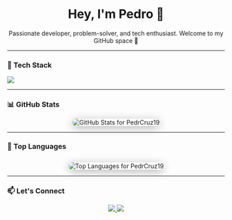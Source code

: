 <!-- README.md -->

<h1 align="center">Hey, I'm Pedro 👋</h1>
<p align="center">
  Passionate developer, problem-solver, and tech enthusiast.  
  Welcome to my GitHub space 🚀
</p>

---

### 🧰 Tech Stack

<p>
  <img src="https://skillicons.dev/icons?i=ts,js,react,nextjs,nodejs,nestjs,postgres,prisma,tailwindcss,vercel" />
</p>

---

### 📊 GitHub Stats

<div align="center">
  <img
    src="https://github-readme-stat-neon.vercel.app/api?username=PedrCruz19&show_icons=true&count_private=true&theme=radical&hide_border=false&border_radius=15"
    alt="GitHub Stats for PedrCruz19"
    style="max-width: 100%; border-radius: 15px; box-shadow: 0 4px 20px rgba(0,0,0,0.3);"
  />
</div>

---

### 📘 Top Languages

<div align="center">
  <img
    src="https://github-readme-stat-neon.vercel.app/api/top-langs/?username=PedrCruz19&layout=compact&theme=radical&border_radius=15"
    alt="Top Languages for PedrCruz19"
    style="max-width: 100%; border-radius: 15px; margin-top: 10px; box-shadow: 0 4px 20px rgba(0,0,0,0.3);"
  />
</div>

---

### 📫 Let's Connect

<p align="center">
  <a href="https://www.linkedin.com/in/pedro-cruz19/" target="_blank">
    <img src="https://img.shields.io/badge/-LinkedIn-0e76a8?style=for-the-badge&logo=linkedin&logoColor=white" />
  </a>
  <a href="mailto:your-email@example.com">
    <img src="https://img.shields.io/badge/-Email-red?style=for-the-badge&logo=gmail&logoColor=white" />
  </a>
</p>
